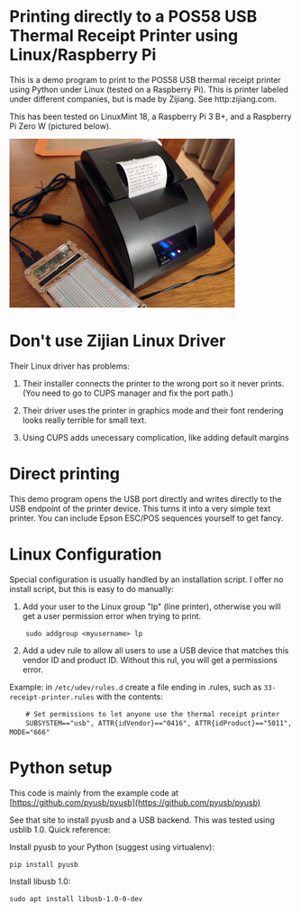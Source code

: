 # Printing directly to a POS58 USB Thermal Receipt Printer using Linux/Raspberry Pi

This is a demo program to print to the POS58 USB thermal receipt printer using Python under Linux
(tested on a Raspberry Pi). This is printer labeled under different companies, but is made by 
Zijiang. See http:zijiang.com.

This has been tested on LinuxMint 18, a Raspberry Pi 3 B+, and a Raspberry Pi Zero W (pictured below).

![USB Thermal Receipt Printer with Raspberry Pi](POS58-receipt-printer-raspberry-pi.jpg "USB Thermal Receipt Printer with Raspberry Pi")

# Don't use Zijian Linux Driver

Their Linux driver has problems:

1. Their installer connects the printer to the wrong port so it never prints. (You need to go to CUPS manager and
fix the port path.)

2. Their driver uses the printer in graphics mode and their font rendering looks really terrible for small text.

3. Using CUPS adds unecessary complication, like adding default margins

# Direct printing

This demo program opens the USB port directly and writes directly to the USB endpoint of the printer device.
This turns it into a very simple text printer. You can include Epson ESC/POS sequences yourself to get fancy.

# Linux Configuration

Special configuration is usually handled by an installation script. I offer no install script, but this is
easy to do manually:

1. Add your user to the Linux group "lp" (line printer), otherwise you will get a user 
permission error when trying to print.

```
    sudo addgroup <myusername> lp
```

2. Add a udev rule to allow all users to use a USB device that matches this vendor ID and product ID.
Without this rul, you will get a permissions error.

Example: in `/etc/udev/rules.d` create a file ending in .rules, such as `33-receipt-printer.rules` with the contents:

```
    # Set permissions to let anyone use the thermal receipt printer
    SUBSYSTEM=="usb", ATTR{idVendor}=="0416", ATTR{idProduct}=="5011", MODE="666"
```

# Python setup

This code is mainly from the example code at [https://github.com/pyusb/pyusb](https://github.com/pyusb/pyusb)

See that site to install pyusb and a USB backend. This was tested using usblib 1.0. Quick reference:

Install pyusb to your Python (suggest using virtualenv):

```
pip install pyusb
```

Install libusb 1.0:

```
sudo apt install libusb-1.0-0-dev
```
